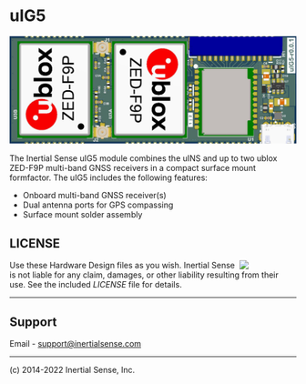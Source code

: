 # uIG5

![uIG5](images/uIG5_top.png)

The Inertial Sense uIG5 module combines the uINS and up to two ublox ZED-F9P multi-band GNSS receivers in a compact surface mount formfactor. The uIG5 includes the following features:
- Onboard multi-band GNSS receiver(s) 
- Dual antenna ports for GPS compassing
- Surface mount solder assembly


## LICENSE

<img src="https://www.oshwa.org/wp-content/uploads/2014/03/oshw-logo.svg" width="100" align="right" />

Use these Hardware Design files as you wish.  Inertial Sense is not liable for any claim, damages, or other liability resulting from their use.  See the included *LICENSE* file for details.

------

## Support

Email - support@inertialsense.com

------

(c) 2014-2022 Inertial Sense, Inc.
